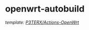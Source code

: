 # openwrt-autobuild

*template: [P3TERX/Actions-OpenWrt](https://github.com/P3TERX/Actions-OpenWrt)*
